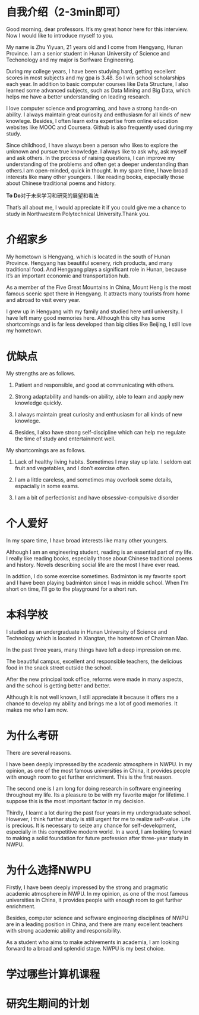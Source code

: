 # 自我介绍（2-3min即可）

Good morning, dear professors. It’s my great honor here for this interview. Now I would like to introduce myself to you.

My name is Zhu Yiyuan, 21 years old and I come from Hengyang, Hunan Province. I am a senior student in Hunan University of Science and Techonology and my major is Sorfware Engineering. 

During my college years, I have been studying hard, getting excellent scores in most subjects and my gpa is 3.48. So I win school scholarships each year. In addition to basic computer courses like Data Structure, I also learned some advanced subjects, such as Data Mining and Big Data, which helps me have a better understanding on leading research.

I love computer science and programing, and have a strong hands-on ability. I always maintain great curiosity and enthusiasm for all kinds of new knowlege. Besides, I often learn extra expertise from online education websites like MOOC and Coursera. Github is also frequently used during my study.

Since childhood, I have always been a person who likes to explore the unknown and pursue true knowledge. I always like to ask why, ask myself and ask others. In the process of raising questions, I can improve my understanding of the problems and often get a deeper understanding than others.I am open-minded, quick in thought. In my spare time, I have broad interests like many other youngers. I like reading books, especially those about  Chinese traditional poems and history.

**To Do**对于未来学习和研究的展望和看法

That’s all about me, I would appreciate it if you could give me a chance to study in Northwestern Polytechnical University.Thank you.



# 介绍家乡

My hometown is Hengyang, which is located in the south of Hunan Province. Hengyang has beautiful scenery, rich products, and many traditional food. And Hengyang plays a significant role in Hunan, because it’s an important economic and transportation hub.

As a member of the Five Great Mountains in China, Mount Heng is the most famous scenic spot there in Hengyang. It attracts many tourists from home and abroad to visit every year.

I grew up in Hengyang with my family and studied here until university. I have left many good memories here. Although this city has some shortcomings and is far less developed than big cities like Beijing, I still love my hometown.



# 优缺点

My strengths are as follows.

1. Patient and responsible, and  good at communicating with others. 

2. Strong adaptability and hands-on ability, able to learn and apply new knowledge quickly.
3. I always maintain great curiosity and enthusiasm for all kinds of new knowlege.
4. Besides, I also have strong self-discipline which can help me regulate the time of study and entertainment well.



My shortcomings are as follows.

1. Lack of healthy living habits. Sometimes I may stay up late. I seldom eat fruit and vegetables, and I don’t exercise often.

2. I am a little careless, and sometimes may overlook some details, espacially in some exams.
3. I am a bit of perfectionist and have obsessive-compulsive disorder



# 个人爱好

In my spare time, I have broad interests like many other youngers. 

Although I am an engineering student, reading is an essential part of my life. I really like reading books, especially those about Chinese traditional poems and history. Novels describing social life are the most I have ever read.

In addtion, I do some exercise sometimes. Badminton is my favorite sport and I have been playing badminton since I was in middle school. When I'm short on time, I'll go to the playground for a short run.



# 本科学校

I studied as an undergraduate in Hunan University of Science and Technology which is located in Xiangtan, the hometown of Chairman Mao. 

In the past three years, many things have left a deep impression on me. 

The beautiful campus, excellent and responsible teachers, the delicious food in the snack street outside the school.

After the new principal took office, reforms were made in many aspects, and the school is getting better and better.

Although it is not well known, I still appreciate it because it offers me a chance to  develop my ability and brings me a lot of good memories. It makes me who I am now.



# 为什么考研

There are several reasons. 

I have been deeply impressed by the academic atmosphere in NWPU. In my opinion, as one of the most famous universities in China, it provides people with enough room to get further enrichment. This is the first reason. 

The second one is I am long for doing research in  software engineering throughout my life. Its a pleasure to be with my  favorite major for lifetime. I suppose this is the most  important factor in my decision. 

Thirdly, I learnt a lot during the past  four years in my undergraduate school. However, I think further study is still urgent  for me to realize self-value. Life is precious. It is  necessary to seize any chance for self-development,  especially in this competitive modern world. In a word, I am looking forward to making a solid foundation for future profession after three-year study in NWPU.



# 为什么选择NWPU

Firstly, I have been deeply impressed by the strong and pragmatic academic atmosphere in NWPU. In my opinion, as one of the most famous universities in China, it provides people with enough room to get further enrichment.

Besides,  computer science and software engineering disciplines of NWPU are in a leading position in China, and there are many excellent teachers with strong academic ability and responsibility.

As a student who aims to make achivements in academia, I am looking forward to a broad and splendid stage. NWPU is my best choice.



# 学过哪些计算机课程



# 研究生期间的计划